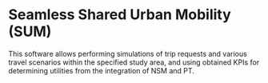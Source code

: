 # Seamless Shared Urban Mobility (SUM)
This software allows performing simulations of trip requests and various travel scenarios within the specified study area, and using obtained KPIs for determining utilities from the integration of NSM and PT.

